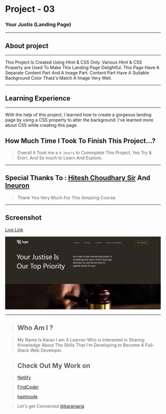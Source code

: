 # Project - 03

### Your Justis (Landing Page)

---

## About project
---



This Project Is Created Using Html & CSS Only. Various Html & CSS Property are Used To Make This Landing Page Delightful.
This Page Have A Separate Content Part And A Image Part. Content Part Have A Suitable  Background Color Thats's Match A Image Very Well.


---


## Learning Experience
---
With the help of this project, I learned how to create a gorgeous landing page by using a CSS property to alter the background. I've learned more about CSS while creating this page.



## How Much Time I Took To Finish This Project...? 
>Overall it Took me a  `4 hours` to Commplete This Project, Yes Try & Erorr, And So much to Learn And Explore.

---

##  Special Thanks To : [Hitesh Choudhary Sir](https://www.instagram.com/hiteshchoudharyofficial/?hl=en)  And [Ineuron](https://ineuron.ai/course/Full-Stack-Javascript-Web-Developer)

>Thank You Very Much For This Amazing Course.

---

## Screenshot 


[Live Link](https://steady-halva-ebdd30.netlify.app/)

![What's Trend In](../Capture.PNG)

---


>## Who Am I ?

>My Name Is Karan I am A Learner Who is Interested in Sharing Knowledge About The Skills That I'm Developing to Become A Full-Stack Web Developer.

>## Check Out My Work on 

>[Netlify](https://app.netlify.com/teams/karan9846/overview?_ga=2.175703073.206776847.1659963657-634189433.1659791041)

>[FindCoder](https://www.findcoder.io/u/karan18)

>[hashnode](https://hashnode.com/@karan787)

>Let's get Connected [@karanjaria](https://www.instagram.com/karanjaria/?hl=en)